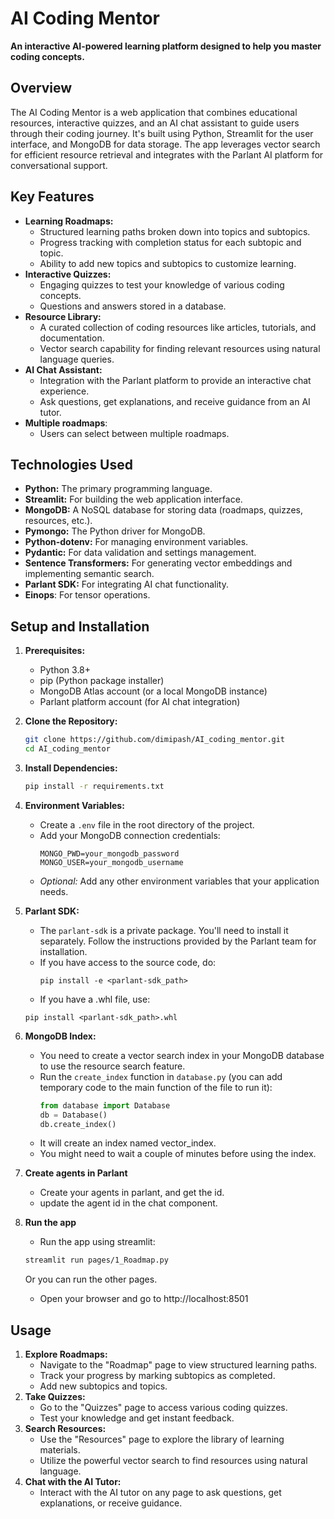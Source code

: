 # AI Coding Mentor

**An interactive AI-powered learning platform designed to help you master coding concepts.**


## Overview

The AI Coding Mentor is a web application that combines educational resources, interactive quizzes, and an AI chat assistant to guide users through their coding journey. It's built using Python, Streamlit for the user interface, and MongoDB for data storage. The app leverages vector search for efficient resource retrieval and integrates with the Parlant AI platform for conversational support.

## Key Features

*   **Learning Roadmaps:**
    *   Structured learning paths broken down into topics and subtopics.
    *   Progress tracking with completion status for each subtopic and topic.
    *   Ability to add new topics and subtopics to customize learning.
*   **Interactive Quizzes:**
    *   Engaging quizzes to test your knowledge of various coding concepts.
    *   Questions and answers stored in a database.
*   **Resource Library:**
    *   A curated collection of coding resources like articles, tutorials, and documentation.
    *   Vector search capability for finding relevant resources using natural language queries.
*   **AI Chat Assistant:**
    *   Integration with the Parlant platform to provide an interactive chat experience.
    *   Ask questions, get explanations, and receive guidance from an AI tutor.
* **Multiple roadmaps**:
    * Users can select between multiple roadmaps.

## Technologies Used

*   **Python:** The primary programming language.
*   **Streamlit:** For building the web application interface.
*   **MongoDB:** A NoSQL database for storing data (roadmaps, quizzes, resources, etc.).
*   **Pymongo:** The Python driver for MongoDB.
*   **Python-dotenv:** For managing environment variables.
*   **Pydantic:** For data validation and settings management.
*   **Sentence Transformers:** For generating vector embeddings and implementing semantic search.
*   **Parlant SDK:** For integrating AI chat functionality.
* **Einops**: For tensor operations.

## Setup and Installation

1.  **Prerequisites:**
    *   Python 3.8+
    *   pip (Python package installer)
    *   MongoDB Atlas account (or a local MongoDB instance)
    *   Parlant platform account (for AI chat integration)

2.  **Clone the Repository:**
    ```bash
    git clone https://github.com/dimipash/AI_coding_mentor.git
    cd AI_coding_mentor
    ```

3.  **Install Dependencies:**
    ```bash
    pip install -r requirements.txt
    ```

4.  **Environment Variables:**
    *   Create a `.env` file in the root directory of the project.
    *   Add your MongoDB connection credentials:
        ```
        MONGO_PWD=your_mongodb_password
        MONGO_USER=your_mongodb_username
        ```
    *   *Optional:* Add any other environment variables that your application needs.

5.  **Parlant SDK:**
    *   The `parlant-sdk` is a private package. You'll need to install it separately. Follow the instructions provided by the Parlant team for installation.
    * If you have access to the source code, do:
        ```
        pip install -e <parlant-sdk_path>
        ```
    * If you have a .whl file, use:
    ```
    pip install <parlant-sdk_path>.whl
    ```
6.  **MongoDB Index:**
    *   You need to create a vector search index in your MongoDB database to use the resource search feature.
    *   Run the `create_index` function in `database.py` (you can add temporary code to the main function of the file to run it):
        ```python
        from database import Database
        db = Database()
        db.create_index()
        ```
    * It will create an index named vector_index.
    *  You might need to wait a couple of minutes before using the index.

7. **Create agents in Parlant**
    * Create your agents in parlant, and get the id.
    * update the agent id in the chat component.

8. **Run the app**
    * Run the app using streamlit:
    ```bash
    streamlit run pages/1_Roadmap.py
    ```
    Or you can run the other pages.
    * Open your browser and go to http://localhost:8501

## Usage

1.  **Explore Roadmaps:**
    *   Navigate to the "Roadmap" page to view structured learning paths.
    *   Track your progress by marking subtopics as completed.
    * Add new subtopics and topics.
2.  **Take Quizzes:**
    *   Go to the "Quizzes" page to access various coding quizzes.
    *   Test your knowledge and get instant feedback.
3.  **Search Resources:**
    *   Use the "Resources" page to explore the library of learning materials.
    *   Utilize the powerful vector search to find resources using natural language.
4.  **Chat with the AI Tutor:**
    *   Interact with the AI tutor on any page to ask questions, get explanations, or receive guidance.

